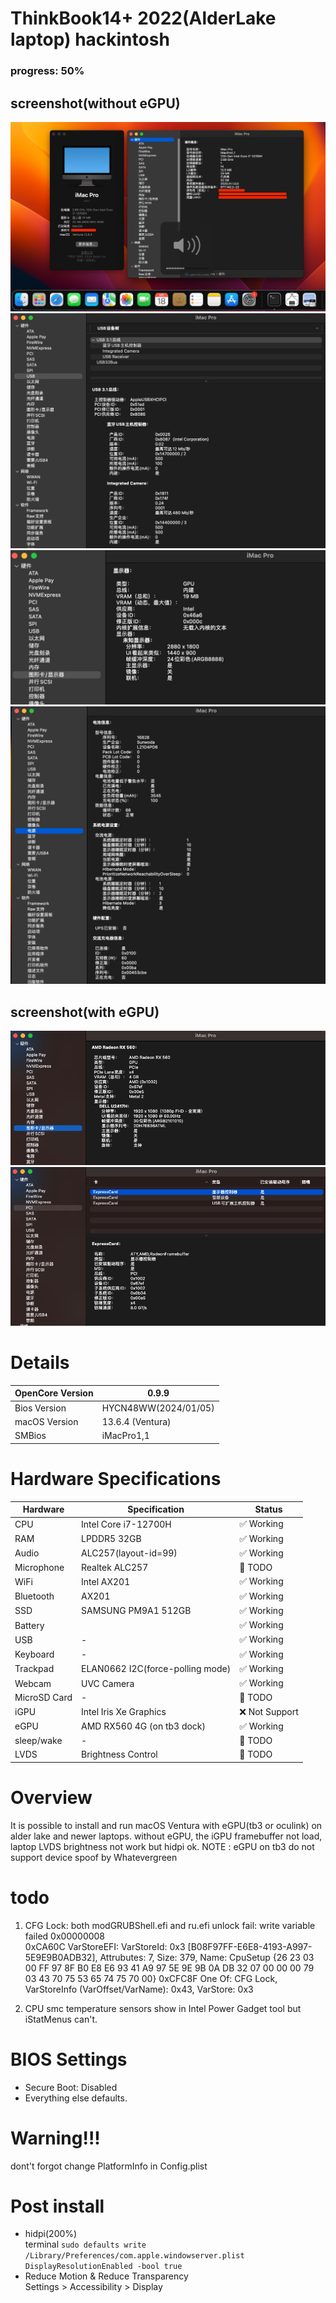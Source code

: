 # ThinkBook14+ 2022(AlderLake laptop) hackintosh

### progress: 50%

## screenshot(without eGPU)

![about](./img/about.jpg)
![usb](./img/usb.jpg)
![graphics](./img/graphics.jpg)
![power](./img/power.jpg)

## screenshot(with eGPU)

![graphics1](./img/graphics_1.png)
![pci](./img/pci.png)

# Details

| OpenCore Version | 0.9.9                |
|------------------|----------------------|
| Bios Version     | HYCN48WW(2024/01/05) |
| macOS Version    | 13.6.4 (Ventura)     |
| SMBios           | iMacPro1,1           |

# Hardware Specifications

| Hardware     | Specification                    | Status        |
|--------------|----------------------------------|---------------|
| CPU          | Intel Core i7-12700H             | ✅ Working     |
| RAM          | LPDDR5 32GB                      | ✅ Working     |
| Audio        | ALC257(layout-id=99)             | ✅ Working     |
| Microphone   | Realtek ALC257                   | 🔶 TODO       |
| WiFi         | Intel AX201                      | ✅ Working     |
| Bluetooth    | AX201                            | ✅ Working     |
| SSD          | SAMSUNG PM9A1 512GB              | ✅ Working     |
| Battery      |                                  | ✅ Working     |
| USB          | -                                | ✅ Working     |
| Keyboard     | -                                | ✅ Working     |
| Trackpad     | ELAN0662 I2C(force-polling mode) | ✅ Working     |
| Webcam       | UVC Camera                       | ✅ Working     |
| MicroSD Card | -                                | 🔶 TODO       |
| iGPU         | Intel Iris Xe Graphics           | ❌ Not Support |
| eGPU         | AMD RX560 4G (on tb3 dock)       | ✅ Working     |
| sleep/wake   | -                                | 🔶 TODO       |
| LVDS         | Brightness Control               | 🔶 TODO       |

# Overview

It is possible to install and run macOS Ventura with eGPU(tb3 or oculink) on alder lake and newer laptops.
without eGPU, the iGPU framebuffer not load, laptop LVDS brightness not work but hidpi ok.
NOTE : eGPU on tb3 do not support device spoof by Whatevergreen

# todo

1. CFG Lock: both modGRUBShell.efi and ru.efi unlock fail: write variable failed 0x00000008  
   0xCA60C VarStoreEFI: VarStoreId: 0x3 [B08F97FF-E6E8-4193-A997-5E9E9B0ADB32], Attrubutes: 7, Size: 379, Name: CpuSetup
   {26 23 03 00 FF 97 8F B0 E8 E6 93 41 A9 97 5E 9E 9B 0A DB 32 07 00 00 00 79 03 43 70 75 53 65 74 75 70 00}
   0xCFC8F One Of: CFG Lock, VarStoreInfo (VarOffset/VarName): 0x43, VarStore: 0x3

2. CPU smc
   temperature sensors show in Intel Power Gadget tool but iStatMenus can't.

# BIOS Settings

* Secure Boot: Disabled
* Everything else defaults.

# Warning!!!

dont't forgot change PlatformInfo in Config.plist

# Post install

* hidpi(200%)   
  terminal ```sudo defaults write /Library/Preferences/com.apple.windowserver.plist DisplayResolutionEnabled -bool true```
* Reduce Motion & Reduce Transparency  
  Settings > Accessibility > Display 
